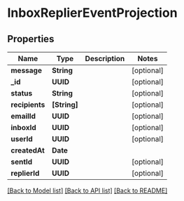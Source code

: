 # InboxReplierEventProjection

## Properties
Name | Type | Description | Notes
------------ | ------------- | ------------- | -------------
**message** | **String** |  | [optional] 
**_id** | **UUID** |  | [optional] 
**status** | **String** |  | [optional] 
**recipients** | **[String]** |  | [optional] 
**emailId** | **UUID** |  | [optional] 
**inboxId** | **UUID** |  | [optional] 
**userId** | **UUID** |  | [optional] 
**createdAt** | **Date** |  | 
**sentId** | **UUID** |  | [optional] 
**replierId** | **UUID** |  | [optional] 

[[Back to Model list]](../README#documentation-for-models) [[Back to API list]](../README#documentation-for-api-endpoints) [[Back to README]](../README)


